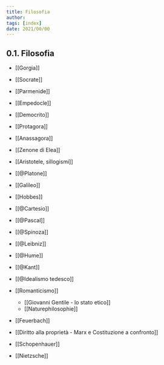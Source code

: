 ```yaml
---
title: Filosofia
author:  
tags: [index]
date: 2021/00/00
---
```

## 0.1. Filosofia
- [[Gorgia]]
- [[Socrate]]
- [[Parmenide]]
- [[Empedocle]]
- [[Democrito]]
- [[Protagora]]
- [[Anassagora]]
- [[Zenone di Elea]]
- [[Aristotele, sillogismi]]

- [[@Platone]]
- [[Galileo]]
- [[Hobbes]]
- [[@Cartesio]]
- [[@Pascal]]
- [[@Spinoza]]
- [[@Leibniz]]

- [[@Hume]]
- [[@Kant]]
- [[@Idealismo tedesco]]
- [[Romanticismo]]
	- [[Giovanni Gentile - lo stato etico]]
	- [[Naturephilosophie]]
- [[Feuerbach]]

- [[Diritto alla proprietà - Marx e Costituzione a confronto]]
- [[Schopenhauer]]
- [[Nietzsche]]